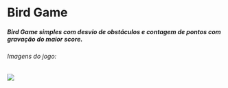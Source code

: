 # Bird Game
##### Bird Game simples com desvio de obstáculos e contagem de pontos com gravação do maior score.
###### Imagens do jogo:
![](https://media.giphy.com/media/52rBJB341qZnuKybTg/giphy.gif)
